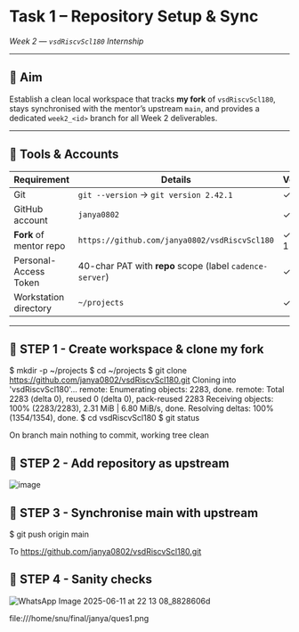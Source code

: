 # Task 1 – Repository Setup & Sync  
*Week 2 — `vsdRiscvScl180` Internship*  

---

## 🎯 Aim  
Establish a clean local workspace that tracks **my fork** of `vsdRiscvScl180`, stays synchronised with the mentor’s upstream `main`, and provides a dedicated `week2_<id>` branch for all Week 2 deliverables.

---

## 🧰 Tools & Accounts  

| Requirement | Details | Verification |
|-------------|---------|--------------|
| Git | `git --version` → `git version 2.42.1` | ✓ |
| GitHub account | `janya0802` | ✓ |
| **Fork** of mentor repo | `https://github.com/janya0802/vsdRiscvScl180` | ✓ (created 11 Jun) |
| Personal-Access Token | 40-char PAT with **repo** scope (label `cadence-server`) | ✓ |
| Workstation directory | `~/projects` | ✓ |

---

## 🚀 STEP 1 - Create workspace & clone my fork 

$ mkdir -p ~/projects
$ cd ~/projects
$ git clone https://github.com/janya0802/vsdRiscvScl180.git
Cloning into 'vsdRiscvScl180'...
remote: Enumerating objects: 2283, done.
remote: Total 2283 (delta 0), reused 0 (delta 0), pack-reused 2283
Receiving objects: 100% (2283/2283), 2.31 MiB | 6.80 MiB/s, done.
Resolving deltas: 100% (1354/1354), done.
$ cd vsdRiscvScl180
$ git status

On branch main
nothing to commit, working tree clean

## 🚀 STEP 2 -  Add  repository as upstream
![image](https://github.com/user-attachments/assets/bee6d030-e67b-4fa9-ac31-5e9ccbf6e86c)

## 🚀 STEP 3 - Synchronise main with upstream
$ git push origin main

To https://github.com/janya0802/vsdRiscvScl180.git

## 🚀 STEP 4 - Sanity checks
![WhatsApp Image 2025-06-11 at 22 13 08_8828606d](https://github.com/user-attachments/assets/2a8dc245-a52f-48f9-ad87-3115635240d3)


file:///home/snu/final/janya/ques1.png




